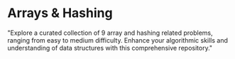 # Arrays & Hashing
 "Explore a curated collection of 9 array and hashing related problems, ranging from easy to medium difficulty. Enhance your algorithmic skills and understanding of data structures with this comprehensive repository."
